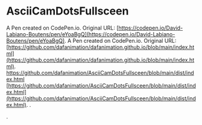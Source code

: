 # AsciiCamDotsFullsceen

A Pen created on CodePen.io. Original URL: [https://codepen.io/David-Labiano-Boutens/pen/eYoaBgQ](https://codepen.io/David-Labiano-Boutens/pen/eYoaBgQ).
A Pen created on CodePen.io. Original URL:  [https://github.com/dafanimation/dafanimation.github.io/blob/main/index.html](https://github.com/dafanimation/dafanimation.github.io/blob/main/index.html).
https://github.com/dafanimation/AsciiCamDotsFullsceen/blob/main/dist/index.html
[https://github.com/dafanimation/AsciiCamDotsFullsceen/blob/main/dist/index.html](https://github.com/dafanimation/AsciiCamDotsFullsceen/blob/main/dist/index.html).
[]().

[]().


<head>
    <meta charset="UTF-8">
    <meta name="viewport" content="width=device-width, initial-scale=1.0">
    <title>Interactive Canvas</title>
    <link rel="stylesheet" href="styles.css">
</head>
<body>
    <div id="canvasContainer">
        <canvas id="canvasEscritorio"></canvas>
    </div>
    <script src="script.js"></script>
</body>
</html>
